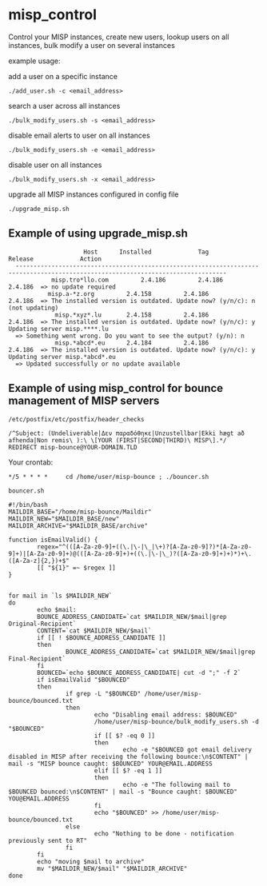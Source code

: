 # misp_control
Control your MISP instances, create new users, lookup users on all instances, bulk modify a user on several instances


example usage: 

add a user on a specific instance
```
./add_user.sh -c <email_address>
```

search a user across all instances
```
./bulk_modify_users.sh -s <email_address>
```

disable email alerts to user on all instances
```
./bulk_modify_users.sh -e <email_address> 
```

disable user on all instances
```
./bulk_modify_users.sh -x <email_address>
```

upgrade all MISP instances configured in config file
```
./upgrade_misp.sh
```

## Example of using upgrade_misp.sh

```
                     Host	   Installed	         Tag	     Release	         Action
  ---------------------------------------------------------------------------------------------------------------------------------
            misp.tro*llo.com	     2.4.186	     2.4.186	     2.4.186  => no update required
           misp.a-*z.org	     2.4.158	     2.4.186	     2.4.186  => The installed version is outdated. Update now? (y/n/c): n (not updating)
             misp.*xyz*.lu	     2.4.158	     2.4.186	     2.4.186  => The installed version is outdated. Update now? (y/n/c): y Updating server misp.****.lu
  => Something went wrong. Do you want to see the output? (y/n): n
             misp.*abcd*.eu	     2.4.184	     2.4.186	     2.4.186  => The installed version is outdated. Update now? (y/n/c): y Updating server misp.*abcd*.eu
  => Updated successfully or no update available
```

## Example of using misp_control for bounce management of MISP servers

`/etc/postfix/etc/postfix/header_checks`

```
/^Subject: (Undeliverable|Δεν παραδόθηκε|Unzustellbar|Ekki hægt að afhenda|Non remis\ ):\ \[YOUR (FIRST|SECOND|THIRD)\ MISP\].*/      REDIRECT misp-bounce@YOUR-DOMAIN.TLD
```

Your crontab:
```
*/5 * * * *     cd /home/user/misp-bounce ; ./bouncer.sh
```

`bouncer.sh`
```
#!/bin/bash
MAILDIR_BASE="/home/misp-bounce/Maildir"
MAILDIR_NEW="$MAILDIR_BASE/new"
MAILDIR_ARCHIVE="$MAILDIR_BASE/archive"

function isEmailValid() {
        regex="^(([A-Za-z0-9]+((\.|\-|\_|\+)?[A-Za-z0-9]?)*[A-Za-z0-9]+)|[A-Za-z0-9]+)@(([A-Za-z0-9]+)+((\.|\-|\_)?([A-Za-z0-9]+)+)*)+\.([A-Za-z]{2,})+$"
        [[ "${1}" =~ $regex ]]
}


for mail in `ls $MAILDIR_NEW`
do
        echo $mail:
        BOUNCE_ADDRESS_CANDIDATE=`cat $MAILDIR_NEW/$mail|grep Original-Recipient`
        CONTENT=`cat $MAILDIR_NEW/$mail`
        if [[ ! $BOUNCE_ADDRESS_CANDIDATE ]]
        then
                BOUNCE_ADDRESS_CANDIDATE=`cat $MAILDIR_NEW/$mail|grep Final-Recipient`
        fi
        BOUNCED=`echo $BOUNCE_ADDRESS_CANDIDATE| cut -d ";" -f 2`
        if isEmailValid "$BOUNCED"
        then
                if grep -L "$BOUNCED" /home/user/misp-bounce/bounced.txt
                then
                        echo "Disabling email address: $BOUNCED"
                        /home/user/misp-bounce/bulk_modify_users.sh -d "$BOUNCED"
                        if [[ $? -eq 0 ]]
                        then
                                echo -e "$BOUNCED got email delivery disabled in MISP after receiving the following bounce:\n$CONTENT" | mail -s "MISP bounce caught: $BOUNCED" YOUR@EMAIL.ADDRESS
                        elif [[ $? -eq 1 ]]
                        then
                                echo -e "The following mail to $BOUNCED bounced:\n$CONTENT" | mail -s "Bounce caught: $BOUNCED" YOU@EMAIL.ADDRESS
                        fi
                        echo "$BOUNCED" >> /home/user/misp-bounce/bounced.txt
                else
                        echo "Nothing to be done - notification previously sent to RT"
                fi
        fi
        echo "moving $mail to archive"
        mv "$MAILDIR_NEW/$mail" "$MAILDIR_ARCHIVE"
done
```

